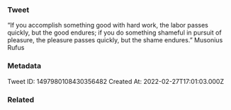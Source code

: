 ### Tweet
“If you accomplish something good with hard work, the labor passes quickly, but the good endures; if you do something shameful in pursuit of pleasure, the pleasure passes quickly, but the shame endures.” Musonius Rufus

### Metadata
Tweet ID: 1497980108430356482
Created At: 2022-02-27T17:01:03.000Z

### Related

